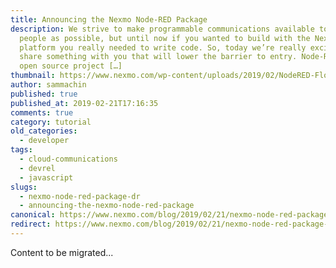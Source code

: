 ```yaml
---
title: Announcing the Nexmo Node-RED Package
description: We strive to make programmable communications available to as many
  people as possible, but until now if you wanted to build with the Nexmo API
  platform you really needed to write code. So, today we’re really excited to
  share something with you that will lower the barrier to entry. Node-RED is an
  open source project […]
thumbnail: https://www.nexmo.com/wp-content/uploads/2019/02/NodeRED-Flow.png
author: sammachin
published: true
published_at: 2019-02-21T17:16:35
comments: true
category: tutorial
old_categories:
  - developer
tags:
  - cloud-communications
  - devrel
  - javascript
slugs:
  - nexmo-node-red-package-dr
  - announcing-the-nexmo-node-red-package
canonical: https://www.nexmo.com/blog/2019/02/21/nexmo-node-red-package-dr
redirect: https://www.nexmo.com/blog/2019/02/21/nexmo-node-red-package-dr
---
```

Content to be migrated...